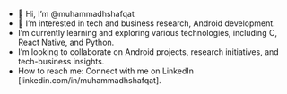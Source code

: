 - 👋 Hi, I’m @muhammadhshafqat
- 👀 I’m interested in tech and business research, Android development.
- I’m currently learning and exploring various technologies, including C, React Native, and Python.
- I’m looking to collaborate on Android projects, research initiatives, and tech-business insights.
- How to reach me: Connect with me on LinkedIn [linkedin.com/in/muhammadhshafqat].

